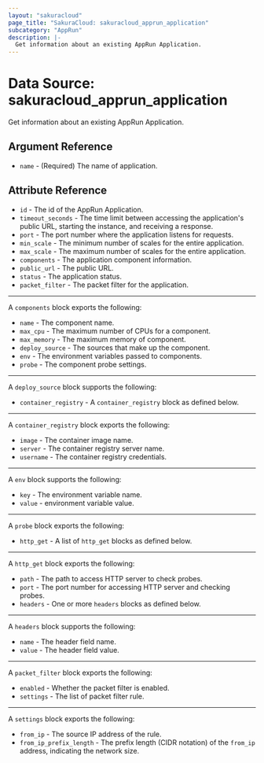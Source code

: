 ```yaml
---
layout: "sakuracloud"
page_title: "SakuraCloud: sakuracloud_apprun_application"
subcategory: "AppRun"
description: |-
  Get information about an existing AppRun Application.
---
```


# Data Source: sakuracloud_apprun_application

Get information about an existing AppRun Application.

## Argument Reference

* `name` - (Required) The name of application.

## Attribute Reference

* `id` - The id of the AppRun Application.
* `timeout_seconds` - The time limit between accessing the application's public URL, starting the instance, and receiving a response.
* `port` - The port number where the application listens for requests.
* `min_scale` - The minimum number of scales for the entire application.
* `max_scale` - The maximum number of scales for the entire application.
* `components` - The application component information.
* `public_url` - The public URL.
* `status` - The application status.
* `packet_filter` - The packet filter for the application.

---

A `components` block exports the following:

* `name` - The component name.
* `max_cpu` - The maximum number of CPUs for a component.
* `max_memory` - The maximum memory of component.
* `deploy_source` - The sources that make up the component.
* `env` - The environment variables passed to components.
* `probe` - The component probe settings.

---

A `deploy_source` block supports the following:

* `container_registry` - A `container_registry` block as defined below.

---

A `container_registry` block exports the following:

* `image` - The container image name.
* `server` - The container registry server name.
* `username` - The container registry credentials.

---

A `env` block supports the following:

* `key` - The environment variable name.
* `value` - environment variable value.

---

A `probe` block exports the following:

* `http_get` - A list of `http_get` blocks as defined below.

---

A `http_get` block exports the following:

* `path` - The path to access HTTP server to check probes.
* `port` - The port number for accessing HTTP server and checking probes.
* `headers` - One or more `headers` blocks as defined below.

---

A `headers` block supports the following:

* `name` - The header field name.
* `value` - The header field value.
 
---

A `packet_filter` block exports the following:

* `enabled` - Whether the packet filter is enabled.
* `settings` - The list of packet filter rule.

---

A `settings` block exports the following:

* `from_ip` - The source IP address of the rule.
* `from_ip_prefix_length` - The prefix length (CIDR notation) of the `from_ip` address, indicating the network size.

